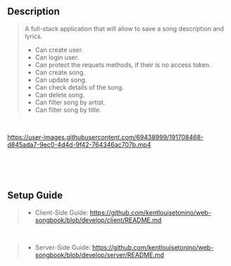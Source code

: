 ## Description

> A full-stack application that will allow to save a song description and lyrics.
>
> - Can create user.
> - Can login user.
> - Can protect the requets methods, if their is no access token.
> - Can create song.
> - Can update song.
> - Can check details of the song.
> - Can delete song.
> - Can filter song by artist.
> - Can filter song by title.

<br />

https://user-images.githubusercontent.com/69438999/191708468-d845ada7-9ec0-4d4d-9f42-764346ac707b.mp4

<br />
<br />
<br />



## Setup Guide
> - Client-Side Guide: https://github.com/kentlouisetonino/web-songbook/blob/develop/client/README.md

<br />

> - Server-Side Guide: https://github.com/kentlouisetonino/web-songbook/blob/develop/server/README.md

